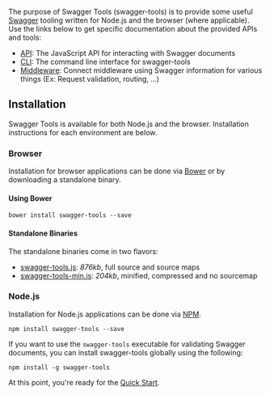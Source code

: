 The purpose of Swagger Tools (swagger-tools) is to provide some useful [Swagger][swagger] tooling written for Node.js
and the browser (where applicable).  Use the links below to get specific documentation about the provided APIs and
tools:

* [API][swagger-tools-api]: The JavaScript API for interacting with Swagger documents
* [CLI][swagger-tools-cli]: The command line interface for swagger-tools
* [Middleware][swagger-tools-middleware]: Connect middleware using Swagger information for various things
(Ex: Request validation, routing, ...)

## Installation

Swagger Tools is available for both Node.js and the browser.  Installation instructions for each environment are below.

### Browser

Installation for browser applications can be done via [Bower][bower] or by downloading a standalone binary.

#### Using Bower

```
bower install swagger-tools --save
```

#### Standalone Binaries

The standalone binaries come in two flavors:

* [swagger-tools.js](https://raw.github.com/apigee-127/swagger-tools/master/browser/swagger-tools.js): _876kb_, full source and source maps
* [swagger-tools-min.js](https://raw.github.com/apigee-127/swagger-tools/master/browser/swagger-tools-min.js): _204kb_, minified, compressed
and no sourcemap

### Node.js

Installation for Node.js applications can be done via [NPM][npm].

```
npm install swagger-tools --save
```

If you want to use the `swagger-tools` executable for validating Swagger documents, you can install swagger-tools
globally using the following:

```
npm install -g swagger-tools
```

At this point, you're ready for the [Quick Start][quick-start].

[bower]: http://bower.io/
[npm]: npmjs.org
[quick-start]: https://github.com/apigee-127/swagger-tools/blob/master/docs/QuickStart.md
[swagger]: http://swagger.io/
[swagger-tools-api]: https://github.com/apigee-127/swagger-tools/blob/master/docs/API.md
[swagger-tools-cli]: https://github.com/apigee-127/swagger-tools/blob/master/docs/CLI.md
[swagger-tools-middleware]: https://github.com/apigee-127/swagger-tools/blob/master/docs/Middleware.md
